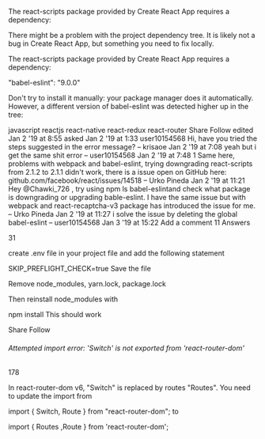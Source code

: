 The react-scripts package provided by Create React App requires a dependency:

There might be a problem with the project dependency tree. It is likely not a bug in Create React App, but something you need to fix locally.

The react-scripts package provided by Create React App requires a dependency:

"babel-eslint": "9.0.0"

Don't try to install it manually: your package manager does it automatically. However, a different version of babel-eslint was detected higher up in the tree:

javascript
reactjs
react-native
react-redux
react-router
Share
Follow
edited Jan 2 '19 at 8:55
asked Jan 2 '19 at 1:33
user10154568
Hi, have you tried the steps suggested in the error message? – 
krisaoe
 Jan 2 '19 at 7:08
yeah but i get the same shit error – 
user10154568
 Jan 2 '19 at 7:48
1
Same here, problems with webpack and babel-eslint, trying downgrading react-scripts from 2.1.2 to 2.1.1 didn't work, there is a issue open on GitHub here: github.com/facebook/react/issues/14518 – 
Urko Pineda
 Jan 2 '19 at 11:21 
Hey @Chawki_726 , try using npm ls babel-eslintand check what package is downgrading or upgrading bable-eslint. I have the same issue but with webpack and react-recaptcha-v3 package has introduced the issue for me. – 
Urko Pineda
 Jan 2 '19 at 11:27
i solve the issue by deleting the global babel-eslint – 
user10154568
 Jan 3 '19 at 15:22
Add a comment
11 Answers

31

create .env file in your project file and add the following statement

SKIP_PREFLIGHT_CHECK=true
Save the file

Remove node_modules, yarn.lock, package.lock

Then reinstall node_modules with

npm install
This should work

Share
Follow



###### Attempted import error: 'Switch' is not exported from 'react-router-dom'


178

In react-router-dom v6, "Switch" is replaced by routes "Routes". You need to update the import from

import { Switch, Route } from "react-router-dom";
to

import { Routes ,Route } from 'react-router-dom';

